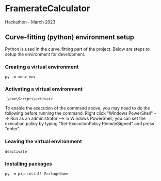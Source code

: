 # FramerateCalculator
Hackathon - March 2023


## Curve-fitting (python) environment setup 
Python is used in the curve_fitting part of the project. Below are steps to setup the environment for development.

### Creating a virtual environment
`py -m venv env`

### Activating a virtual environment 
`.\env\Scripts\activate` 

To enable the execution of the command above, you may need to do the following before running the command. Right click "Windows PowerShell" --> Run as an administrator --> in Windows PowerShell, you can set the execution policy by typing "Set-ExecutionPolicy RemoteSigned" and press "enter".
 

### Leaving the virtual environment
`deactivate`

### Installing packages
`py -m pip install PackageName`